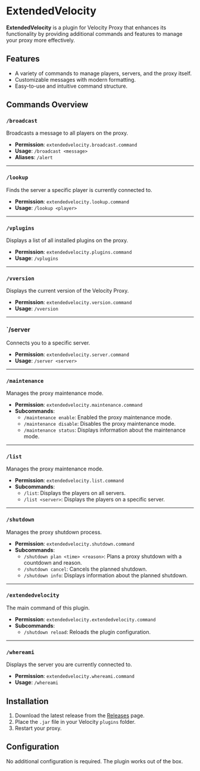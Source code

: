 # ExtendedVelocity

**ExtendedVelocity** is a plugin for Velocity Proxy that enhances its functionality by providing additional commands and features to manage your proxy more effectively.

## Features
- A variety of commands to manage players, servers, and the proxy itself.
- Customizable messages with modern formatting.
- Easy-to-use and intuitive command structure.

## Commands Overview

### `/broadcast`
Broadcasts a message to all players on the proxy.

- **Permission**: `extendedvelocity.broadcast.command`
- **Usage**: `/broadcast <message>`
- **Aliases**: `/alert`
---

### `/lookup`
Finds the server a specific player is currently connected to.

- **Permission**: `extendedvelocity.lookup.command`
- **Usage**: `/lookup <player>`

---

### `/vplugins`
Displays a list of all installed plugins on the proxy.

- **Permission**: `extendedvelocity.plugins.command`
- **Usage**: `/vplugins`

---

### `/vversion`
Displays the current version of the Velocity Proxy.

- **Permission**: `extendedvelocity.version.command`
- **Usage**: `/vversion`

---

### `/server
Connects you to a specific server.

- **Permission**: `extendedvelocity.server.command`
- **Usage**: `/server <server>`

---

### `/maintenance`
Manages the proxy maintenance mode.

- **Permission**: `extendedvelocity.maintenance.command`
- **Subcommands**:
  - `/maintenance enable`: Enabled the proxy maintenance mode.
  - `/maintenance disable`: Disables the proxy maintenance mode.
  - `/maintenance status`: Displays information about the maintenance mode.

---

### `/list`
Manages the proxy maintenance mode.

- **Permission**: `extendedvelocity.list.command`
- **Subcommands**:
  - `/list`: Displays the players on all servers.
  - `/list <server>`: Displays the players on a specific server.
---

### `/shutdown`
Manages the proxy shutdown process.

- **Permission**: `extendedvelocity.shutdown.command`
- **Subcommands**:
  - `/shutdown plan <time> <reason>`: Plans a proxy shutdown with a countdown and reason.
  - `/shutdown cancel`: Cancels the planned shutdown.
  - `/shutdown info`: Displays information about the planned shutdown.

---

### `/extendedvelocity`
The main command of this plugin.

- **Permission**: `extendedvelocity.extendedvelocity.command`
- **Subcommands**:
  - `/shutdown reload`: Reloads the plugin configuration.

---

### `/whereami`
Displays the server you are currently connected to.

- **Permission**: `extendedvelocity.whereami.command`
- **Usage**: `/whereami`

## Installation
1. Download the latest release from the [Releases](https://github.com/TheBjoRedCraft/ExtendedVelocity/releases) page.
2. Place the `.jar` file in your Velocity `plugins` folder.
3. Restart your proxy.

## Configuration
No additional configuration is required. The plugin works out of the box.